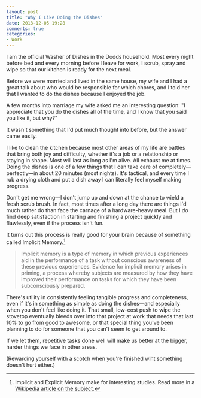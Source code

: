 ```yaml
---
layout: post
title: "Why I Like Doing the Dishes"
date: 2013-12-05 19:28
comments: true
categories: 
- Work
---
```


I am the official Washer of Dishes in the Dodds household. Most every night before bed and every morning before I leave for work, I scrub, spray and wipe so that our kitchen is ready for the next meal. 

Before we were married and lived in the same house, my wife and I had a great talk about who would be responsible for which chores, and I told her that I wanted to do the dishes because I enjoyed the job. 

A few months into marriage my wife asked me an interesting question: "I appreciate that you do the dishes all of the time, and I know that you said you like it, but why?" 

It wasn't something that I'd put much thought into before, but the answer came easily. 

I like to clean the kitchen because most other areas of my life are battles that bring both joy and difficulty, whether it's a job or a relationship or staying in shape. Most will last as long as I'm alive. All exhaust me at times. Doing the dishes is one of a few things that I can take care of completely—perfectly—in about 20 minutes (most nights). It's tactical, and every time I rub a drying cloth and put a dish away I can literally feel myself making progress. 

Don't get me wrong—I don't jump up and down at the chance to wield a fresh scrub brush. In fact, most times after a long day there are things I'd much rather do than face the carnage of a hardware-heavy meal. But I *do* find deep satisfaction in starting and finishing a project quickly and flawlessly, even if the process isn't fun. 

It turns out this process is really good for your brain because of something called Implicit Memory.[^1] 

> Implicit memory is a type of memory in which previous experiences aid in the performance of a task without conscious awareness of these previous experiences. Evidence for implicit memory arises in priming, a process whereby subjects are measured by how they have improved their performance on tasks for which they have been subconsciously prepared.
 
There's utility in consistently feeling tangible progress and completeness, even if it's in something as simple as doing the dishes—and especially when you don't feel like doing it. That small, low-cost push to wipe the stovetop eventually bleeds over into that project at work that needs that last 10% to go from good to awesome, or that special thing you've been planning to do for someone that you can't seem to get around to. 

If we let them, repetitive tasks done well will make us better at the bigger, harder things we face in other areas.

(Rewarding yourself with a scotch when you're finished wiht something doesn't hurt either.)

[^1]: Implicit and Explicit Memory make for interesting studies. Read more in a [Wikipedia article on the subject](http://en.wikipedia.org/wiki/Implicit_memory). 


